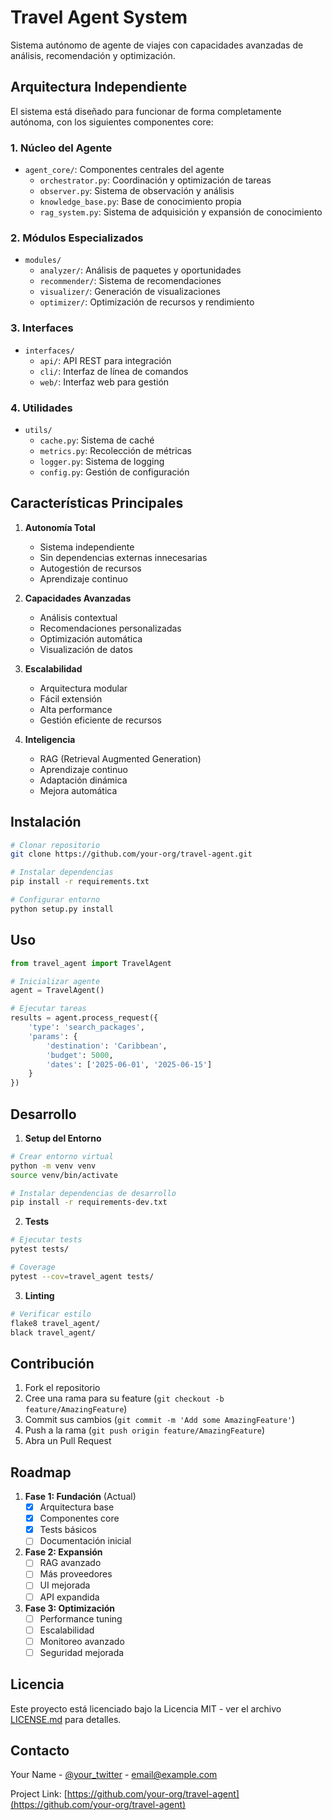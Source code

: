 # Travel Agent System

Sistema autónomo de agente de viajes con capacidades avanzadas de análisis, recomendación y optimización.

## Arquitectura Independiente

El sistema está diseñado para funcionar de forma completamente autónoma, con los siguientes componentes core:

### 1. Núcleo del Agente
- `agent_core/`: Componentes centrales del agente
  - `orchestrator.py`: Coordinación y optimización de tareas
  - `observer.py`: Sistema de observación y análisis
  - `knowledge_base.py`: Base de conocimiento propia
  - `rag_system.py`: Sistema de adquisición y expansión de conocimiento

### 2. Módulos Especializados
- `modules/`
  - `analyzer/`: Análisis de paquetes y oportunidades
  - `recommender/`: Sistema de recomendaciones
  - `visualizer/`: Generación de visualizaciones
  - `optimizer/`: Optimización de recursos y rendimiento

### 3. Interfaces
- `interfaces/`
  - `api/`: API REST para integración
  - `cli/`: Interfaz de línea de comandos
  - `web/`: Interfaz web para gestión

### 4. Utilidades
- `utils/`
  - `cache.py`: Sistema de caché
  - `metrics.py`: Recolección de métricas
  - `logger.py`: Sistema de logging
  - `config.py`: Gestión de configuración

## Características Principales

1. **Autonomía Total**
   - Sistema independiente
   - Sin dependencias externas innecesarias
   - Autogestión de recursos
   - Aprendizaje continuo

2. **Capacidades Avanzadas**
   - Análisis contextual
   - Recomendaciones personalizadas
   - Optimización automática
   - Visualización de datos

3. **Escalabilidad**
   - Arquitectura modular
   - Fácil extensión
   - Alta performance
   - Gestión eficiente de recursos

4. **Inteligencia**
   - RAG (Retrieval Augmented Generation)
   - Aprendizaje continuo
   - Adaptación dinámica
   - Mejora automática

## Instalación

```bash
# Clonar repositorio
git clone https://github.com/your-org/travel-agent.git

# Instalar dependencias
pip install -r requirements.txt

# Configurar entorno
python setup.py install
```

## Uso

```python
from travel_agent import TravelAgent

# Inicializar agente
agent = TravelAgent()

# Ejecutar tareas
results = agent.process_request({
    'type': 'search_packages',
    'params': {
        'destination': 'Caribbean',
        'budget': 5000,
        'dates': ['2025-06-01', '2025-06-15']
    }
})
```

## Desarrollo

1. **Setup del Entorno**
```bash
# Crear entorno virtual
python -m venv venv
source venv/bin/activate

# Instalar dependencias de desarrollo
pip install -r requirements-dev.txt
```

2. **Tests**
```bash
# Ejecutar tests
pytest tests/

# Coverage
pytest --cov=travel_agent tests/
```

3. **Linting**
```bash
# Verificar estilo
flake8 travel_agent/
black travel_agent/
```

## Contribución

1. Fork el repositorio
2. Cree una rama para su feature (`git checkout -b feature/AmazingFeature`)
3. Commit sus cambios (`git commit -m 'Add some AmazingFeature'`)
4. Push a la rama (`git push origin feature/AmazingFeature`)
5. Abra un Pull Request

## Roadmap

1. **Fase 1: Fundación** (Actual)
   - [x] Arquitectura base
   - [x] Componentes core
   - [x] Tests básicos
   - [ ] Documentación inicial

2. **Fase 2: Expansión**
   - [ ] RAG avanzado
   - [ ] Más proveedores
   - [ ] UI mejorada
   - [ ] API expandida

3. **Fase 3: Optimización**
   - [ ] Performance tuning
   - [ ] Escalabilidad
   - [ ] Monitoreo avanzado
   - [ ] Seguridad mejorada

## Licencia

Este proyecto está licenciado bajo la Licencia MIT - ver el archivo [LICENSE.md](LICENSE.md) para detalles.

## Contacto

Your Name - [@your_twitter](https://twitter.com/your_twitter) - email@example.com

Project Link: [https://github.com/your-org/travel-agent](https://github.com/your-org/travel-agent)
